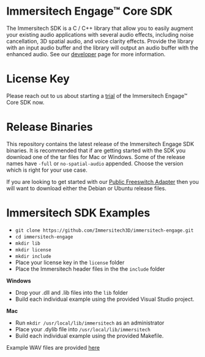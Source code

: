 # Immersitech Engage™ Core SDK

The Immersitech SDK is a C / C++ library that allow you to easily augment your existing audio applications with several audio effects, including noise cancellation, 3D spatial audio, and voice clarity effects. Provide the library with an input audio buffer and the library will output an audio buffer with the enhanced audio. See our [developer](https://immersitech.io/developer/) page for more information.

# License Key
Please reach out to us about starting a [trial](https://immersitech.io/trialsdk/) of the Immersitech Engage™ Core SDK now.

# Release Binaries

This repository contains the latest release of the Immersitech Engage SDK binaries. It is recommended that if are getting started with the SDK you download
one of the tar files for Mac or Windows. Some of the release names have `-full` or `no-spatial-audio` appended. Choose the version which is right for your use case.

If you are looking to get started with our [Public Freeswitch Adapter](https://github.com/Immersitech3D/public_freeswitch_adapter) then you will want to download either the Debian or Ubuntu release files.

# Immersitech SDK Examples

- `git clone https://github.com/Immersitech3D/immersitech-engage.git`
- `cd immersitech-engage`
- `mkdir lib`
- `mkdir license`
- `mkdir include`
- Place your license key in the `license` folder
- Place the Immersitech header files in the the `include` folder

**Windows**
- Drop your .dll and .lib files into the `lib` folder
- Build each individual example using the provided Visual Studio project.

**Mac**
- Run `mkdir /usr/local/lib/immersitech` as an administrator
- Place your .dylib file into `/usr/local/lib/immersitech`
- Build each individual example using the provided Makefile.

Example WAV files are provided [here](https://github.com/Immersitech3D/immersitech-engage-examples/tree/master/audio_files)

